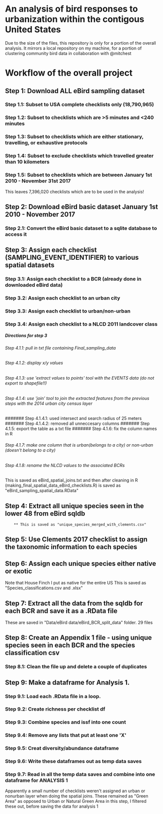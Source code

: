 # An analysis of bird responses to urbanization within the contigous United States

Due to the size of the files, this repository is only for a portion of the overall analysis. It mirrors a local repository on my machine, for a portion of clustering community bird data in collaboration with @mitchest

# Workflow of the overall project


## Step 1: Download ALL eBird sampling dataset

### Step 1.1: Subset to USA complete checklists only (18,790,965)
### Step 1.2: Subset to checklists which are >5 minutes and <240 minutes
### Step 1.3: Subset to checklists which are either stationary, travelling, or exhaustive protocols
### Step 1.4: Subset to exclude checklists which travelled greater than 10 kilometers
### Step 1.5: Subset to checklists which are between January 1st 2010 - November 31st 2017
This leaves 7,396,020 checklists which are to be used in the analysis! 


## Step 2: Download eBird basic dataset January 1st 2010 - November 2017

### Step 2.1: Convert the eBird basic dataset to a sqlite database to access it


## Step 3: Assign each checklist (SAMPLING_EVENT_IDENTIFIER) to various spatial datasets

### Step 3.1: Assign each checklist to a BCR (already done in downloaded eBird data)
### Step 3.2: Assign each checklist to an urban city
### Step 3.3: Assign each checklist to urban/non-urban
### Step 3.4: Assign each checklist to a NLCD 2011 landcover class


##### Directions for step 3 
###### Step 4.1.1: pull in txt file containing Final_sampling_data
###### Step 4.1.2: display x/y values
###### Step 4.1.3: use 'extract values to points' tool with the EVENTS data (do not export to shapefile!!)
###### Step 4.1.4: use 'join' tool to join the extracted features from the previous steps with the 2014 urban city census layer
####### Step 4.1.4.1: used intersect and search radius of 25 meters
####### Step 4.1.4.2: removed all unneccesary columns
####### Step 4.1.5: export the table as a txt file
####### Step 4.1.6: fix the column names in R
###### Step 4.1.7: make one column that is urban(belongs to a city) or non-urban (doesn't belong to a city)
###### Step 4.1.8: rename the NLCD values to the associated BCRs
This is saved as eBird_spatial_joins.txt and then after cleaning in R (making_final_spatial_data_eBird_checklists.R) is saved as "eBird_sampling_spatial_data.RData"


## Step 4: Extract all unique species seen in the lower 48 from eBird sqldb
		** This is saved as "unique_species_merged_with_clements.csv"


## Step 5: Use Clements 2017 checklist to assign the taxonomic information to each species


## Step 6: Assign each unique species either native or exotic
Note that House Finch I put as native for the entire US
This is saved as "Species_classifications.csv and .xlsx"


## Step 7: Extract all the data from the sqldb for each BCR and save it as a .RData file
These are saved in "Data/eBird data/eBird_BCR_split_data" folder. 29 files 


## Step 8: Create an Appendix 1 file - using unique species seen in each BCR and the species classification csv
### Step 8.1: Clean the file up and delete a couple of duplicates


## Step 9: Make a dataframe for Analysis 1. 
### Step 9.1: Load each .RData file in a loop.
### Step 9.2: Create richness per checklist df
### Step 9.3: Combine species and issf into one count
### Step 9.4: Remove any lists that put at least one 'X'
### Step 9.5: Creat diversity/abundance dataframe
### Step 9.6: Write these dataframes out as temp data saves
### Step 9.7: Read in all the temp data saves and combine into one dataframe for ANALYSIS 1
Apparently a small number of checklists weren't assigned an urban or nonurban layer when doing the spatial joins. These remained as "Green Area" as opposed to Urban or Natural Green Area in this step, I filtered these out, before saving the data for analysis 1



